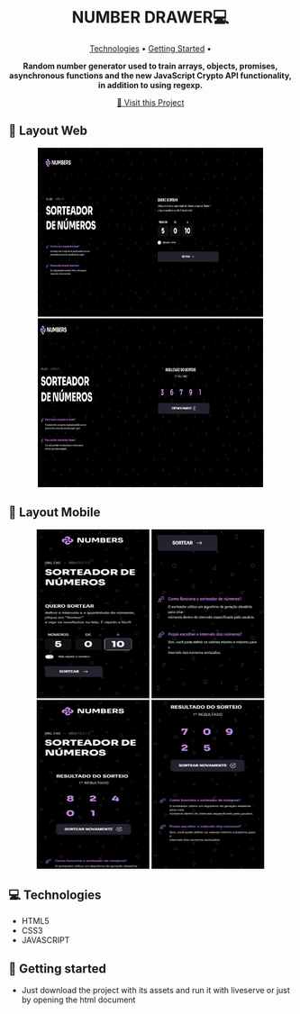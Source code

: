 <h1 align="center" style="font-weight: bold;">NUMBER DRAWER💻</h1>

<p align="center">
 <a href="#tech">Technologies</a> • 
 <a href="#started">Getting Started</a> • 
</p>

<p align="center">
    <b>
      Random number generator used to train arrays, objects, promises, asynchronous functions and the new JavaScript Crypto API functionality, in addition to using regexp.
    </b>
</p>

<p align="center">
     <a href="https://prizedrawn.netlify.app/">📱 Visit this Project</a>
</p>

<h2 id="layout">🎨 Layout Web</h2>

<p align="center">
      <img src="./assets/printsReadme/homePageDesktop.png" alt="Imagem da pagina demonstrando como ela e" width="400px" height=300px">
      <img src="./assets/printsReadme/resultPageDesktop.png" alt="Imagem da pagina demonstrando como ela e" width="400px" height=300px">
</p>

<h2 id="layout">🎨 Layout Mobile</h2>

<p align="center">
      <img src="./assets/printsReadme/homePageMobile0.png" alt="Imagem da pagina demonstrando como ela e" width="200px" height=300px">
      <img src="./assets/printsReadme/homePageMobile1.png" alt="Imagem da pagina demonstrando como ela e" width="200px" height=300px">
      <img src="./assets/printsReadme/resultPageMobile0.png" alt="Imagem da pagina demonstrando como ela e" width="200px" height=300px">
      <img src="./assets/printsReadme/resultPageMobile1.png" alt="Imagem da pagina demonstrando como ela e" width="200px" height=300px">
</p>

<h2 id="tech">💻 Technologies</h2>

- HTML5
- CSS3
- JAVASCRIPT

<h2 id="started">🚀 Getting started</h2>

- Just download the project with its assets and run it with liveserve or just by opening the html document

